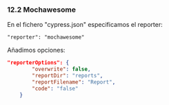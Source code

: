 ### 12.2 Mochawesome

En el fichero "cypress.json" especificamos el reporter:

```
"reporter": "mochawesome"
```

Añadimos opciones:

```json
"reporterOptions": {
        "overwrite": false,
        "reportDir": "reports",
        "reportFilename": "Report",
        "code": "false"
    }
```